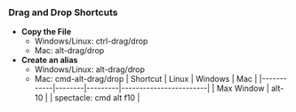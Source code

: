 ### Drag and Drop Shortcuts
- **Copy the File**
    - Windows/Linux: ctrl-drag/drop
    - Mac: alt-drag/drop
- **Create an alias**
    - Windows/Linux: alt-drag/drop
    - Mac: cmd-alt-drag/drop
| Shortcut   | Linux  | Windows | Mac                    |
|------------|--------|---------|------------------------|
| Max Window | alt-10 |         | spectacle: cmd alt f10 |
